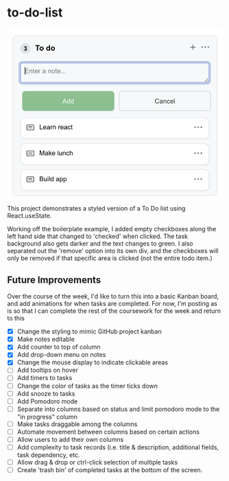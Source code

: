 # to-do-list

![Todo List Screenshot](https://github.com/jayeclark/to-do-list/blob/main/todo-screenshot.png?raw=true)  
This project demonstrates a styled version of a To Do list using React.useState.

Working off the boilerplate example, I added empty checkboxes along the left hand side that changed to 'checked' when clicked. The task background also gets darker and the text changes to green. I also separated out the 'remove' option into its own div, and the checkboxes will only be removed if that specific area is clicked (not the entire todo item.)

## Future Improvements
Over the course of the week, I'd like to turn this into a basic Kanban board, and add animations for when tasks are completed. For now, I'm posting as is so that I can complete the rest of the coursework for the week and return to this  
- [X] Change the styling to mimic GitHub project kanban  
- [X] Make notes editable  
- [X] Add counter to top of column  
- [X] Add drop-down menu on notes  
- [X] Change the mouse display to indicate clickable areas  
- [ ] Add tooltips on hover  
- [ ] Add timers to tasks  
- [ ] Change the color of tasks as the timer ticks down  
- [ ] Add snooze to tasks  
- [ ] Add Pomodoro mode  
- [ ] Separate into columns based on status and limit pomodoro mode to the "in progress" column  
- [ ] Make tasks draggable among the columns  
- [ ] Automate movement between columns based on certain actions  
- [ ] Allow users to add their own columns  
- [ ] Add complexity to task records (i.e. title & description, additional fields, task dependency, etc.  
- [ ] Allow drag & drop or ctrl-click selection of multiple tasks  
- [ ] Create 'trash bin' of completed tasks at the bottom of the screen.  
